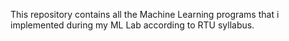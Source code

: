 This repository contains all the Machine Learning programs that i implemented during my ML Lab according to RTU syllabus.
